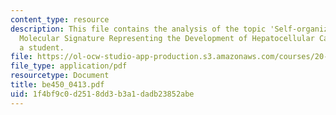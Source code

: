 ```yaml
---
content_type: resource
description: This file contains the analysis of the topic 'Self-organizing-map-based
  Molecular Signature Representing the Development of Hepatocellular Carcinoma' by
  a student.
file: https://ol-ocw-studio-app-production.s3.amazonaws.com/courses/20-450-molecular-and-cellular-pathophysiology-be-450-spring-2005/1f4bf9c0d2518dd3b3a1dadb23852abe_be450_0413.pdf
file_type: application/pdf
resourcetype: Document
title: be450_0413.pdf
uid: 1f4bf9c0-d251-8dd3-b3a1-dadb23852abe
---
```

